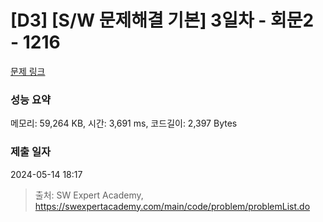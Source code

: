 # [D3] [S/W 문제해결 기본] 3일차 - 회문2 - 1216 

[문제 링크](https://swexpertacademy.com/main/code/problem/problemDetail.do?contestProbId=AV14Rq5aABUCFAYi) 

### 성능 요약

메모리: 59,264 KB, 시간: 3,691 ms, 코드길이: 2,397 Bytes

### 제출 일자

2024-05-14 18:17



> 출처: SW Expert Academy, https://swexpertacademy.com/main/code/problem/problemList.do